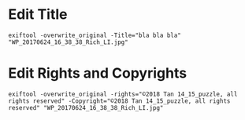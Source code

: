 # Edit Title
```
exiftool -overwrite_original -Title="bla bla bla" "WP_20170624_16_38_38_Rich_LI.jpg"
```

# Edit Rights and Copyrights
```
exiftool -overwrite_original -rights="©2018 Tan 14_15_puzzle, all rights reserved" -Copyright="©2018 Tan 14_15_puzzle, all rights reserved" "WP_20170624_16_38_38_Rich_LI.jpg"
```

